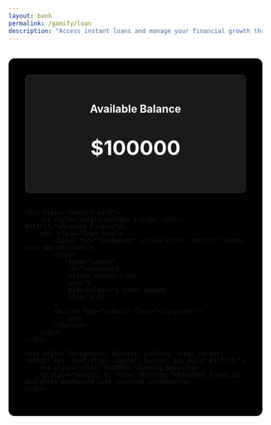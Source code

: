 ```yaml
---
layout: bank
permalink: /gamify/loan
description: "Access instant loans and manage your financial growth through our digital lending platform."
---
```


<style>
.loan-container {
    max-width: 600px;
    margin: 2rem auto;
    padding: 2rem;
    background: #000000;
    border-radius: 12px;
    border: 1px solid #333333;
}

.balance-card {
    background: #1a1a1a;
    color: #ffffff;
    padding: 1.5rem;
    border-radius: 8px;
    margin-bottom: 2rem;
    text-align: center;
    border: 1px solid #333333;
}

.loan-form {
    display: flex;
    flex-direction: column;
    gap: 1.5rem;
}

.amount-input {
    padding: 12px;
    background: #0a0a0a;
    border: 2px solid #333333;
    color: #ffffff;
    border-radius: 6px;
    font-size: 1.1rem;
    width: 200px;
    margin: 0 auto;
    text-align: center;
}

.amount-input:focus {
    border-color: #4CAF50;
    outline: none;
}

.cta-button {
    background: #4CAF50;
    color: white;
    padding: 12px 24px;
    border: none;
    border-radius: 25px;
    cursor: pointer;
    font-size: 1rem;
    transition: all 0.3s ease;
    width: fit-content;
    margin: 0 auto;
}

.cta-button:hover {
    background: #45a049;
    transform: translateY(-2px);
}

.feature-card {
    background: #1a1a1a;
    padding: 1.5rem;
    border-radius: 8px;
    margin: 1.5rem 0;
    border: 1px solid #333333;
}
</style>


<div class="loan-container">
    <div class="balance-card">
        <h2>Available Balance</h2>
        <p style="font-size: 2.5rem; font-weight: 700;">$100000</p>
    </div>

    <div class="feature-card">
        <h2 style="margin-bottom: 1.5rem; color: #ffffff;">Request Funds</h2>
        <div class="loan-form">
            <label for="loanAmount" style="color: #cccccc;">Enter Loan Amount</label>
            <input 
                type="number" 
                id="loanAmount" 
                class="amount-input"
                min="1"
                placeholder="$ Enter amount"
                step="0.01"
            >
            <button type="submit" class="cta-button">
                Loan
            </button>
        </div>
    </div>

    <div style="background: #1a1a1a; padding: 1rem; border-radius: 6px; text-align: center; border: 1px solid #333333;">
        <h4 style="color: #4CAF50;">Coming Soon</h4>
        <p style="margin: 0; color: #cccccc;">Advanced financial analytics dashboard with spending insights</p>
    </div>
</div>